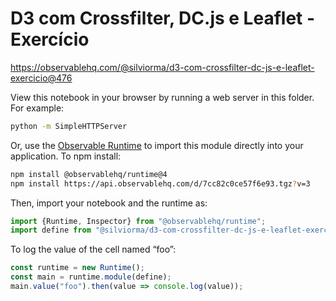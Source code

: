# D3 com Crossfilter, DC.js e Leaflet - Exercício

https://observablehq.com/@silviorma/d3-com-crossfilter-dc-js-e-leaflet-exercicio@476

View this notebook in your browser by running a web server in this folder. For
example:

~~~sh
python -m SimpleHTTPServer
~~~

Or, use the [Observable Runtime](https://github.com/observablehq/runtime) to
import this module directly into your application. To npm install:

~~~sh
npm install @observablehq/runtime@4
npm install https://api.observablehq.com/d/7cc82c0ce57f6e93.tgz?v=3
~~~

Then, import your notebook and the runtime as:

~~~js
import {Runtime, Inspector} from "@observablehq/runtime";
import define from "@silviorma/d3-com-crossfilter-dc-js-e-leaflet-exercicio";
~~~

To log the value of the cell named “foo”:

~~~js
const runtime = new Runtime();
const main = runtime.module(define);
main.value("foo").then(value => console.log(value));
~~~
